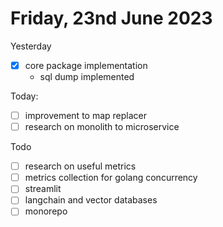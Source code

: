 # Friday, 23nd June 2023

Yesterday
- [x] core package implementation
	- sql dump implemented

Today:
- [ ] improvement to map replacer
- [ ] research on monolith to microservice

Todo
- [ ] research on useful metrics
- [ ] metrics collection for golang concurrency
- [ ] streamlit
- [ ] langchain and vector databases
- [ ] monorepo
